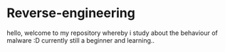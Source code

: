 # Reverse-engineering
hello, welcome to my repository whereby i study about the behaviour of malware :D currently still a beginner and learning.. 
